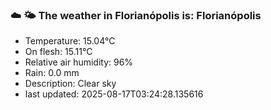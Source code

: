 ### ☁️ 🌤️  The weather in Florianópolis is: Florianópolis

- Temperature: 15.04°C
- On flesh: 15.11°C
- Relative air humidity: 96%
- Rain: 0.0 mm
- Description: Clear sky
- last updated: 2025-08-17T03:24:28.135616
